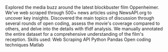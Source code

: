 Explored the media buzz around the latest blockbuster film Oppenheimer. We've web scraped through 500+ news articles using NewsAPI.org to uncover key insights. Discovered the main topics of discussion through several rounds of open coding, assess the movie's coverage compared to others, and delve into the details with tfidf analysis. We manually annotated the entire dataset for a comprehensive understanding of the film's reception. 
Skills used:
  Web Scraping
  API
  Python
  Pandas
  Open coding techniques
  Matlab
